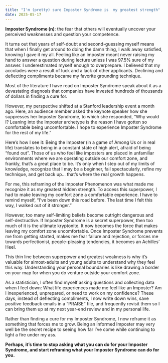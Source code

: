 ```yaml
---
title: "I'm (pretty) sure Imposter Syndrome is  my greatest strength"
date: 2025-05-17
---
```


**Imposter Syndrome (n)**: the fear that others will eventually uncover your perceived weaknesses and question your competence.

It turns out that years of self-doubt and second-guessing myself means that when I finally get around to doing the damn thing, I walk away satisfied, knowing I gave it my all.
Feeling like an imposter meant never raising my hand to answer a question during lecture unless I was 97.5% sure of my answer. I underestimated myself enough to overprepare. I believed that my accolades were a result of luck and a lack of other applicants. Declining and deflecting compliments became my favorite grounding technique.

Most of the literature I have read on Imposter Syndrome speak about it as a devastating diagnosis that companies have invested hundreds of thousands of dollars in finding a cure for.

However, my perspective shifted at a Stanford leadership event a month ago. Here, an audience member asked the keynote speaker how she suppresses her Imposter Syndrome, to which she responded, “Why would I? Leaning into the Imposter archetype is the reason I have gotten so comfortable being uncomfortable. I hope to experience Imposter Syndrome for the rest of my life.”

Here’s how I see it: Being the Imposter (in a game of Among Us or in real life) translates to being in a constant state of high alert, afraid of being “found out”. Those of us who feel like imposters are placed in unfamiliar environments where we are operating outside our comfort zone, and frankly, that’s a great place to be. It’s only when I step out of my limits of knowledge, recognize that I may be a beginner, fail spectacularly, refine my technique, and get back up… that’s where the real growth happens.

For me, this reframing of the Imposter Phenomenon was what made me recognize it as my greatest hidden strength. To access this superpower, I had to make leaving my comfort zone a comfortable experience. I have to remind myself, “I’ve been down this road before. The last time I felt this way, I walked out of it stronger.”

However, too many self-limiting beliefs become outright dangerous and self-destructive. If Imposter Syndrome is a secret superpower, then too much of it is the ultimate kryptonite. It now becomes the force that makes leaving my comfort zone uncomfortable. Once Imposter Syndrome prevents me from getting started, makes me fear failure and rejection, or forces me towards perfectionist, people-pleasing tendencies, it becomes an Achilles’ Heel.

This thin line between superpower and greatest weakness is why it’s valuable for almost-adults and young adults to understand why they feel this way. Understanding your personal boundaries is like drawing a border on your map for when you do venture outside your comfort zone.

As a statistician, I often find myself asking questions and collecting data when I feel down: What life experiences made me feel like an Imposter? Am I inexperienced, unprepared, or need to work on my confidence? These days, instead of deflecting compliments, I now write down wins, save positive feedback emails in a “PRAISE” file, and frequently revisit them so I can bring them up at my next year-end review and in my personal life.

Rather than finding a cure for my Imposter Syndrome, I now reframe it as something that forces me to grow. Being an informed Imposter may very well be the secret recipe to seeing how far I’ve come while continuing to light a fire under my ass.

**Perhaps, it’s time to stop asking what you can do for your Imposter Syndrome, and start reframing what your Imposter Syndrome can do for you.**
